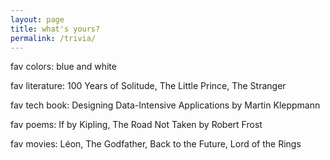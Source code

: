 ```yaml
---
layout: page
title: what's yours?
permalink: /trivia/
---
```


fav colors: blue and white 

fav literature: 100 Years of Solitude, The Little Prince, The Stranger

fav tech book: Designing Data-Intensive Applications by Martin Kleppmann

fav poems: If by Kipling, The Road Not Taken by Robert Frost

fav movies: Léon, The Godfather, Back to the Future, Lord of the Rings 

